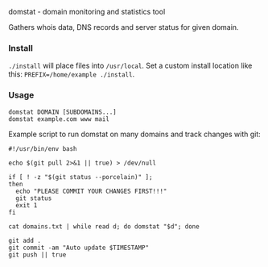 domstat - domain monitoring and statistics tool

Gathers whois data, DNS records and server status for given domain.

### Install

`./install` will place files into `/usr/local`. Set a custom install location like
this: `PREFIX=/home/example ./install`.

### Usage

    domstat DOMAIN [SUBDOMAINS...]
    domstat example.com www mail

Example script to run domstat on many domains and track changes with git:

    #!/usr/bin/env bash

    echo $(git pull 2>&1 || true) > /dev/null

    if [ ! -z "$(git status --porcelain)" ];
    then
      echo "PLEASE COMMIT YOUR CHANGES FIRST!!!"
      git status
      exit 1
    fi

    cat domains.txt | while read d; do domstat "$d"; done

    git add .
    git commit -am "Auto update $TIMESTAMP"
    git push || true
